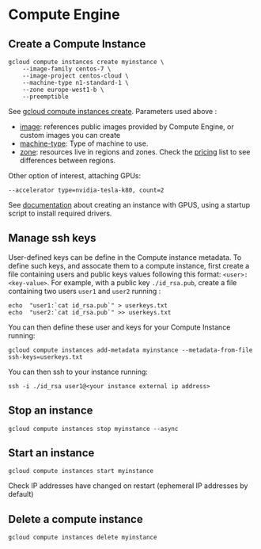 # Compute Engine

## Create a Compute Instance 

```
gcloud compute instances create myinstance \
    --image-family centos-7 \
    --image-project centos-cloud \
    --machine-type n1-standard-1 \
    --zone europe-west1-b \
    --preemptible
```

See [gcloud compute instances create](https://cloud.google.com/sdk/gcloud/reference/compute/instances/create).
Parameters used above :
  * [image](https://cloud.google.com/compute/docs/images): references public images provided by Compute Engine, or custom images you can create
  * [machine-type](https://cloud.google.com/compute/docs/machine-types): Type of machine to use.
  * [zone](https://cloud.google.com/compute/docs/regions-zones/): resources live in regions and zones. Check the [pricing](https://cloud.google.com/compute/pricing?hl=en) list to see differences between regions.


Other option of interest, attaching GPUs:
```
--accelerator type=nvidia-tesla-k80, count=2
```
See [documentation](https://cloud.google.com/compute/docs/gpus/add-gpus#create-new-gpu-instance) about creating an instance with GPUS, using a startup script to install required drivers.


## Manage ssh keys

User-defined keys can be define in the Compute instance metadata.
To define such keys, and assocate them to a compute instance, first create a file containing users and public keys values following this format: ```<user>:<key-value>```.
For example, with a public key ```./id_rsa.pub```, create a file containing two users ```user1``` and ```user2``` running :
```
echo  "user1:`cat id_rsa.pub`" > userkeys.txt
echo  "user2:`cat id_rsa.pub`" >> userkeys.txt
```
You can then define these user and keys for your Compute Instance running:
```
gcloud compute instances add-metadata myinstance --metadata-from-file ssh-keys=userkeys.txt
```
You can then ssh to your instance running:
```
ssh -i ./id_rsa user1@<your instance external ip address>
```


## Stop an instance

```
gcloud compute instances stop myinstance --async
````

## Start an instance

```
gcloud compute instances start myinstance
````

Check IP addresses have changed on restart (ephemeral IP addresses by default)

## Delete a compute instance

```
gcloud compute instances delete myinstance
````

